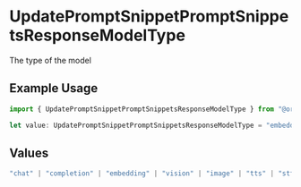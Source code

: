 # UpdatePromptSnippetPromptSnippetsResponseModelType

The type of the model

## Example Usage

```typescript
import { UpdatePromptSnippetPromptSnippetsResponseModelType } from "@orq-ai/node/models/operations";

let value: UpdatePromptSnippetPromptSnippetsResponseModelType = "embedding";
```

## Values

```typescript
"chat" | "completion" | "embedding" | "vision" | "image" | "tts" | "stt" | "rerank" | "moderations"
```